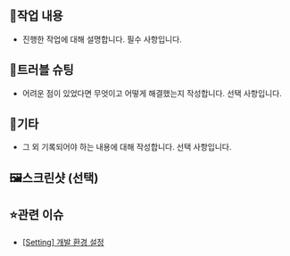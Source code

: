## 📝작업 내용
- 진행한 작업에 대해 설명합니다. 필수 사항입니다.

## 💬트러블 슈팅
- 어려운 점이 있었다면 무엇이고 어떻게 해결했는지 작성합니다. 선택 사항입니다.

## 🎸기타
- 그 외 기록되어야 하는 내용에 대해 작성합니다. 선택 사항입니다.

## 🖼️스크린샷 (선택)

## ⭐️관련 이슈
- [[Setting] 개발 환경 설정](https://github.com/wanted-pre-onboarding-backend-django/feed-flow/issues/1)


